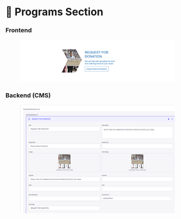 # 📎 Programs Section

### **Frontend**

<figure><img src="../../../.gitbook/assets/partners-section.png" alt=""><figcaption></figcaption></figure>

### Backend (CMS)

<figure><img src="../../../.gitbook/assets/partners-section-cms (1).png" alt=""><figcaption></figcaption></figure>
